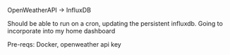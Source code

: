 OpenWeatherAPI -> InfluxDB

Should be able to run on a cron, updating the persistent influxdb. Going to incorporate into my home dashboard  

Pre-reqs:
Docker, openweather api key